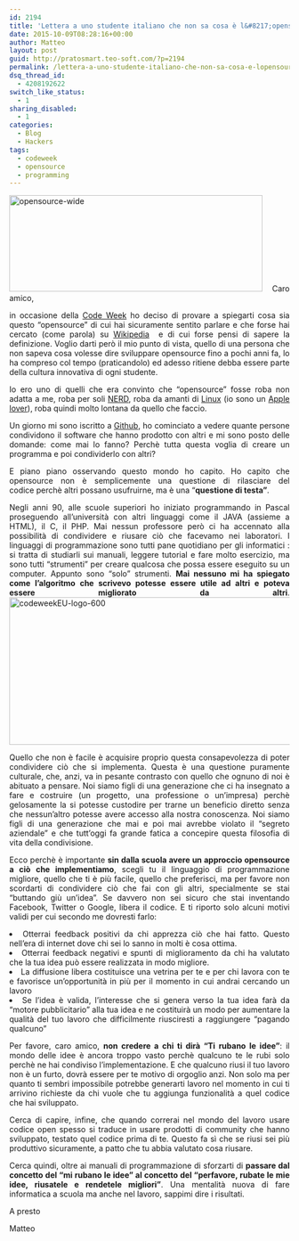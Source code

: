 ```yaml
---
id: 2194
title: 'Lettera a uno studente italiano che non sa cosa è l&#8217;opensource'
date: 2015-10-09T08:28:16+00:00
author: Matteo
layout: post
guid: http://pratosmart.teo-soft.com/?p=2194
permalink: /lettera-a-uno-studente-italiano-che-non-sa-cosa-e-lopensource/
dsq_thread_id:
  - 4208192622
switch_like_status:
  - 1
sharing_disabled:
  - 1
categories:
  - Blog
  - Hackers
tags:
  - codeweek
  - opensource
  - programming
---
```

<p style="text-align: justify;">
  <a href="http://pratosmart.teo-soft.com/wp-content/uploads/2015/10/opensource-wide.png"><img class="size-full wp-image-2198 alignright" src="http://pratosmart.teo-soft.com/wp-content/uploads/2015/10/opensource-wide.png" alt="opensource-wide" width="455" height="173" srcset="http://pratosmart.teo-soft.com/wp-content/uploads/2015/10/opensource-wide-300x114.png 300w, http://pratosmart.teo-soft.com/wp-content/uploads/2015/10/opensource-wide.png 455w" sizes="(max-width: 455px) 100vw, 455px" /></a> Caro amico,
</p>

<p style="text-align: justify;">
  in occasione della <a href="http://codeweek.eu/resources/italy/" target="_blank">Code Week</a> ho deciso di provare a spiegarti cosa sia questo &#8220;opensource&#8221; di cui hai sicuramente sentito parlare e che forse hai cercato (come parola) su <a href="https://it.wikipedia.org/wiki/Open_source" target="_blank">Wikipedia</a> &nbsp;e di cui forse pensi di sapere la definizione. Voglio darti&nbsp;però il mio punto di vista, quello di una persona che non sapeva cosa volesse dire sviluppare opensource fino a pochi anni fa, lo ha compreso col tempo (praticandolo) ed adesso ritiene debba essere parte della cultura innovativa di ogni studente.
</p>

<p style="text-align: justify;">
  Io ero uno di quelli che era convinto che &#8220;opensource&#8221; fosse roba non adatta a me, roba per soli <a href="https://it.wikipedia.org/wiki/Nerd" target="_blank">NERD</a>, roba da amanti di <a href="https://it.wikipedia.org/wiki/Linux" target="_blank">Linux</a>&nbsp;(io sono un <a href="http://pratosmart.teo-soft.com/steve-jobs-torna-tra-noi/" target="_blank">Apple lover</a>), roba quindi molto lontana da quello che faccio.
</p>

<p style="text-align: justify;">
  Un giorno&nbsp;mi sono iscritto a <a href="http://pratosmart.teo-soft.com/github-quella-mania-di-condividere-i-nostri-progetti-con-il-mondo/" target="_blank">Github</a>, ho cominciato a vedere quante persone condividono il software che hanno prodotto con altri e mi sono posto delle domande: come mai lo fanno? Perchè tutta questa voglia di creare un programma e poi condividerlo con altri?
</p>

<p style="text-align: justify;">
  E piano piano osservando questo mondo ho capito. Ho capito che opensource non è semplicemente una questione di rilasciare del codice&nbsp;perchè altri possano usufruirne, ma è una &#8220;<strong>questione di testa&#8221;</strong>.
</p>

<p style="text-align: justify;">
  Negli anni 90, alle scuole superiori ho iniziato programmando in Pascal proseguendo all&#8217;università con altri linguaggi come il JAVA (assieme a HTML), il C, il PHP. Mai nessun professore però ci ha accennato alla possibilità di condividere e riusare ciò che facevamo nei laboratori. I linguaggi di programmazione sono tutti pane quotidiano per gli informatici : si tratta di studiarli sui manuali, leggere tutorial e fare molto esercizio, ma sono tutti &#8220;strumenti&#8221; per creare qualcosa che possa essere eseguito su un computer. Appunto sono &#8220;solo&#8221; strumenti.&nbsp;<strong>Mai nessuno mi ha&nbsp;spiegato come&nbsp;l&#8217;algoritmo che scrivevo potesse&nbsp;essere utile ad altri e poteva essere migliorato da altri</strong>.<a href="http://pratosmart.teo-soft.com/wp-content/uploads/2015/10/codeweekEU-logo-600.png"><img class="wp-image-2199 alignleft" src="http://pratosmart.teo-soft.com/wp-content/uploads/2015/10/codeweekEU-logo-600.png" alt="codeweekEU-logo-600" width="530" height="265" srcset="http://pratosmart.teo-soft.com/wp-content/uploads/2015/10/codeweekEU-logo-600-300x150.png 300w, http://pratosmart.teo-soft.com/wp-content/uploads/2015/10/codeweekEU-logo-600.png 600w" sizes="(max-width: 530px) 100vw, 530px" /></a>
</p>

<p style="text-align: justify;">
  Quello che non è facile è acquisire proprio questa consapevolezza di poter condividere ciò che si implementa. Questa è una questione puramente culturale, che, anzi, va in pesante contrasto con quello che ognuno di noi è abituato a pensare. Noi siamo figli di una generazione che ci ha insegnato a fare e costruire (un progetto, una professione o un&#8217;impresa)&nbsp;perchè gelosamente la si potesse custodire per trarne un beneficio diretto senza che nessun&#8217;altro potesse avere accesso alla nostra conoscenza. Noi siamo figli di una generazione che mai e poi mai avrebbe violato il &#8220;segreto aziendale&#8221; e che tutt&#8217;oggi fa grande fatica a concepire&nbsp;questa filosofia di vita della condivisione.
</p>

<p style="text-align: justify;">
  Ecco perchè è importante <strong>sin dalla scuola avere un approccio opensource a ciò che implementiamo</strong>, scegli tu il linguaggio di programmazione migliore, quello che ti è più facile, quello che preferisci, ma per favore non scordarti di condividere ciò che fai con gli altri, specialmente se stai &#8220;buttando giù un&#8217;idea&#8221;. Se davvero non sei sicuro che stai&nbsp;inventando Facebook, Twitter o Google, libera il codice. E ti riporto solo alcuni motivi validi per cui secondo me dovresti farlo:
</p>

<li style="text-align: justify;">
  Otterrai feedback positivi da chi apprezza ciò che hai fatto. Questo nell&#8217;era di internet dove chi sei lo sanno in molti è cosa ottima.
</li>
<li style="text-align: justify;">
  Otterrai feedback negativi e spunti di miglioramento da chi ha valutato che la tua idea può essere realizzata in modo migliore.
</li>
<li style="text-align: justify;">
  La diffusione libera costituisce una vetrina per te e per chi lavora con te e favorisce un&#8217;opportunità in più per il momento in cui andrai cercando un lavoro
</li>
<li style="text-align: justify;">
  Se l&#8217;idea è valida, l&#8217;interesse che si genera verso la tua idea farà da &#8220;motore pubblicitario&#8221; alla tua idea e ne costituirà un modo per aumentare la qualità del tuo lavoro che difficilmente riusciresti a raggiungere &#8220;pagando qualcuno&#8221;
</li>

<p style="text-align: justify;">
  Per favore, caro amico, <strong>non credere a chi ti dirà &#8220;Ti rubano&nbsp;le idee&#8221;</strong>: il mondo delle idee è ancora troppo vasto perchè qualcuno te le rubi solo perchè ne hai condiviso l&#8217;implementazione. E che qualcuno riusi il tuo lavoro non è un furto, dovrà essere per te motivo di orgoglio anzi. Non solo ma per quanto ti sembri impossibile potrebbe generarti lavoro nel momento in cui ti arrivino richieste da chi vuole che tu aggiunga funzionalità a quel codice che hai sviluppato.
</p>

<p style="text-align: justify;">
  Cerca di capire, infine, che quando correrai nel mondo del lavoro usare codice open spesso si traduce in usare prodotti di community che hanno sviluppato, testato quel codice prima di te. Questo fa sì che se riusi sei più produttivo sicuramente, a patto che tu abbia valutato cosa riusare.
</p>

<p style="text-align: justify;">
  Cerca quindi, oltre ai manuali di programmazione di sforzarti di <strong>passare dal concetto del &#8220;mi rubano le idee&#8221; al concetto del &#8220;perfavore, rubate le mie idee, riusatele e&nbsp;rendetele migliori&#8221;</strong>. Una mentalità nuova&nbsp;di fare informatica a scuola ma anche nel lavoro, sappimi dire i risultati.
</p>

<p style="text-align: justify;">
  A presto
</p>

<p style="text-align: justify;">
  Matteo
</p>